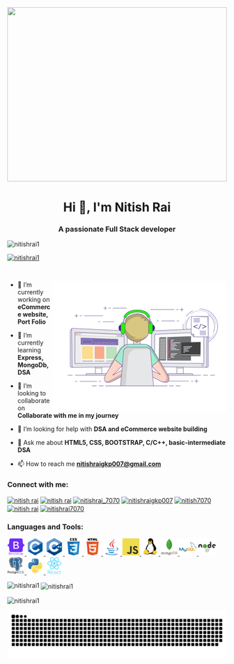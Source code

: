 <img src="https://user-images.githubusercontent.com/59168880/119048764-4dda5f80-b9dd-11eb-89bc-05649c4decf5.gif" width="100%" height="400px">
<h1 align="center">Hi 👋, I'm Nitish Rai</h1>
<h3 align="center">A passionate Full Stack developer</h3>


<p align="left"> <img src="https://komarev.com/ghpvc/?username=nitishrai1&label=Profile%20views&color=0e75b6&style=flat" alt="nitishrai1" /> </p>

<p align="left"> <a href="https://github.com/ryo-ma/github-profile-trophy"><img src="https://github-profile-trophy.vercel.app/?username=nitishrai1" alt="nitishrai1" /></a> </p>

<p align="left"> <a href="https://twitter.com/" target="blank"><img src="https://img.shields.io/twitter/follow/?logo=twitter&style=for-the-badge" alt="" /></a> </p>
<img align="right" alt="Coding" width="400" src="https://raw.githubusercontent.com/devSouvik/devSouvik/master/gif3.gif">


- 🔭 I’m currently working on **eCommerce website, Port Folio**

- 🌱 I’m currently learning **Express, MongoDb, DSA**

- 👯 I’m looking to collaborate on **Collaborate with me in my journey**

- 🤝 I’m looking for help with **DSA and eCommerce website building**

- 💬 Ask me about **HTML5, CSS, BOOTSTRAP, C/C++, basic-intermediate DSA**

- 📫 How to reach me **nitishraigkp007@gmail.com**

<h3 align="left">Connect with me:</h3>
<p align="left">
<a href="https://linkedin.com/in/nitishrai" target="blank"><img align="center" src="https://raw.githubusercontent.com/rahuldkjain/github-profile-readme-generator/master/src/images/icons/Social/linked-in-alt.svg" alt="nitish rai" height="30" width="40" /></a>
<a href="https://fb.com/nitish rai" target="blank"><img align="center" src="https://raw.githubusercontent.com/rahuldkjain/github-profile-readme-generator/master/src/images/icons/Social/facebook.svg" alt="nitish rai" height="30" width="40" /></a>
<a href="https://instagram.com/nitishrai_7070" target="blank"><img align="center" src="https://raw.githubusercontent.com/rahuldkjain/github-profile-readme-generator/master/src/images/icons/Social/instagram.svg" alt="nitishrai_7070" height="30" width="40" /></a>
<a href="https://www.hackerrank.com/nitishraigkp007" target="blank"><img align="center" src="https://raw.githubusercontent.com/rahuldkjain/github-profile-readme-generator/master/src/images/icons/Social/hackerrank.svg" alt="nitishraigkp007" height="30" width="40" /></a>
<a href="https://www.leetcode.com/nitish7070" target="blank"><img align="center" src="https://raw.githubusercontent.com/rahuldkjain/github-profile-readme-generator/master/src/images/icons/Social/leet-code.svg" alt="nitish7070" height="30" width="40" /></a>
<a href="https://www.hackerearth.com/nitish rai" target="blank"><img align="center" src="https://raw.githubusercontent.com/rahuldkjain/github-profile-readme-generator/master/src/images/icons/Social/hackerearth.svg" alt="nitish rai" height="30" width="40" /></a>
<a href="https://auth.geeksforgeeks.org/user/nitishrai7070" target="blank"><img align="center" src="https://raw.githubusercontent.com/rahuldkjain/github-profile-readme-generator/master/src/images/icons/Social/geeks-for-geeks.svg" alt="nitishrai7070" height="30" width="40" /></a>
</p>

<h3 align="left">Languages and Tools:</h3>
<p align="left"> <a href="https://getbootstrap.com" target="_blank" rel="noreferrer"> <img src="https://raw.githubusercontent.com/devicons/devicon/master/icons/bootstrap/bootstrap-plain-wordmark.svg" alt="bootstrap" width="40" height="40"/> </a> <a href="https://www.cprogramming.com/" target="_blank" rel="noreferrer"> <img src="https://raw.githubusercontent.com/devicons/devicon/master/icons/c/c-original.svg" alt="c" width="40" height="40"/> </a> <a href="https://www.w3schools.com/cpp/" target="_blank" rel="noreferrer"> <img src="https://raw.githubusercontent.com/devicons/devicon/master/icons/cplusplus/cplusplus-original.svg" alt="cplusplus" width="40" height="40"/> </a> <a href="https://www.w3schools.com/css/" target="_blank" rel="noreferrer"> <img src="https://raw.githubusercontent.com/devicons/devicon/master/icons/css3/css3-original-wordmark.svg" alt="css3" width="40" height="40"/> </a> <a href="https://www.w3.org/html/" target="_blank" rel="noreferrer"> <img src="https://raw.githubusercontent.com/devicons/devicon/master/icons/html5/html5-original-wordmark.svg" alt="html5" width="40" height="40"/> </a> <a href="https://www.java.com" target="_blank" rel="noreferrer"> <img src="https://raw.githubusercontent.com/devicons/devicon/master/icons/java/java-original.svg" alt="java" width="40" height="40"/> </a> <a href="https://developer.mozilla.org/en-US/docs/Web/JavaScript" target="_blank" rel="noreferrer"> <img src="https://raw.githubusercontent.com/devicons/devicon/master/icons/javascript/javascript-original.svg" alt="javascript" width="40" height="40"/> </a> <a href="https://www.linux.org/" target="_blank" rel="noreferrer"> <img src="https://raw.githubusercontent.com/devicons/devicon/master/icons/linux/linux-original.svg" alt="linux" width="40" height="40"/> </a> <a href="https://www.mongodb.com/" target="_blank" rel="noreferrer"> <img src="https://raw.githubusercontent.com/devicons/devicon/master/icons/mongodb/mongodb-original-wordmark.svg" alt="mongodb" width="40" height="40"/> </a> <a href="https://www.mysql.com/" target="_blank" rel="noreferrer"> <img src="https://raw.githubusercontent.com/devicons/devicon/master/icons/mysql/mysql-original-wordmark.svg" alt="mysql" width="40" height="40"/> </a> <a href="https://nodejs.org" target="_blank" rel="noreferrer"> <img src="https://raw.githubusercontent.com/devicons/devicon/master/icons/nodejs/nodejs-original-wordmark.svg" alt="nodejs" width="40" height="40"/> </a> <a href="https://www.postgresql.org" target="_blank" rel="noreferrer"> <img src="https://raw.githubusercontent.com/devicons/devicon/master/icons/postgresql/postgresql-original-wordmark.svg" alt="postgresql" width="40" height="40"/> </a> <a href="https://www.python.org" target="_blank" rel="noreferrer"> <img src="https://raw.githubusercontent.com/devicons/devicon/master/icons/python/python-original.svg" alt="python" width="40" height="40"/> </a> <a href="https://reactjs.org/" target="_blank" rel="noreferrer"> <img src="https://raw.githubusercontent.com/devicons/devicon/master/icons/react/react-original-wordmark.svg" alt="react" width="40" height="40"/> </a> </p>

<p><img align="left" src="https://github-readme-stats.vercel.app/api/top-langs?username=nitishrai1&show_icons=true&locale=en&layout=compact" alt="nitishrai1" /></p>

<p>&nbsp;<img align="center" src="https://github-readme-stats.vercel.app/api?username=nitishrai1&show_icons=true&locale=en" alt="nitishrai1" /></p>

<p><img align="center" src="https://github-readme-streak-stats.herokuapp.com/?user=nitishrai1&" alt="nitishrai1" /></p>
<picture>
  <source media="(prefers-color-scheme: dark)" srcset="https://github.com/Nitishrai1//blob/output/github-contribution-grid-snake.svg">
  <source media="(prefers-color-scheme: light)" srcset="https://github.com/Nitishrai1/Nitishrai1/blob/output/github-contribution-grid-snake-dark.svg">
  <img alt="github-snake" src="https://github.com/Nitishrai1/Nitishrai1/blob/output/github-contribution-grid-snake-dark.svg">
</picture>
